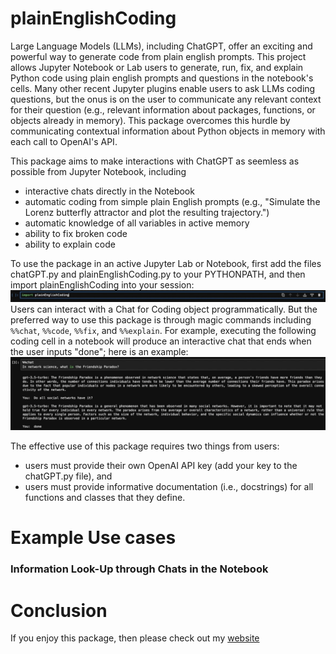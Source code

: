 # plainEnglishCoding

Large Language Models (LLMs), including ChatGPT, offer an exciting and powerful way to generate code from plain english prompts.
This project allows Jupyter Notebook or Lab users to generate, run, fix, and explain Python code using plain english prompts and questions in the notebook's cells.
Many other recent Jupyter plugins enable users to ask LLMs coding questions, but the onus is on the user to communicate any relevant context for their question (e.g., relevant information about packages, functions, or objects already in memory).
This package overcomes this hurdle by communicating contextual information about Python objects in memory with each call to OpenAI's API.

This package aims to make interactions with ChatGPT as seemless as possible from Jupyter Notebook, including
- interactive chats directly in the Notebook
- automatic coding from simple plain English prompts (e.g., "Simulate the Lorenz butterfly attractor and plot the resulting trajectory.") 
- automatic knowledge of all variables in active memory
- ability to fix broken code
- ability to explain code

To use the package in an active Jupyter Lab or Notebook, first add the files chatGPT.py and plainEnglishCoding.py to your PYTHONPATH, and then import plainEnglishCoding into your session:
![import examp;ge!](images/importScreenShot.png "Import screenshot")
Users can interact with a Chat for Coding object programmatically.
But the preferred way to use this package is through magic commands including `%%chat`, `%%code`, `%%fix`, and `%%explain`.
For example, executing the following coding cell in a notebook will produce an interactive chat that ends when the user inputs "done"; here is an example:
![chat example!](/images/chatScreenShot.png "Interactive Chat in the Notebook")



The effective use of this package requires two things from users:
- users must provide their own OpenAI API key (add your key to the chatGPT.py file), and
- users must provide informative documentation (i.e., docstrings) for all functions and classes that they define.

# Example Use cases
### Information Look-Up through Chats in the Notebook

# Conclusion

If you enjoy this package, then please check out my [website](https://sites.pitt.edu/~mrfrank/)
